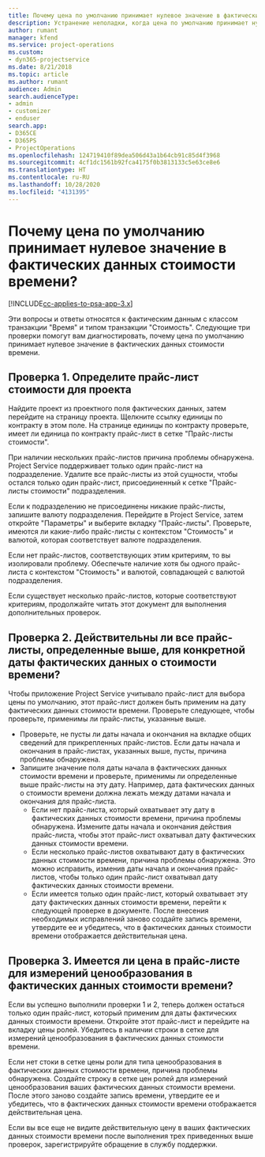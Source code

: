 ```yaml
---
title: Почему цена по умолчанию принимает нулевое значение в фактических данных стоимости времени?
description: Устранение неполадки, когда цена по умолчанию принимает нулевое значение в фактических данных стоимости времени.
author: rumant
manager: kfend
ms.service: project-operations
ms.custom:
- dyn365-projectservice
ms.date: 8/21/2018
ms.topic: article
ms.author: rumant
audience: Admin
search.audienceType:
- admin
- customizer
- enduser
search.app:
- D365CE
- D365PS
- ProjectOperations
ms.openlocfilehash: 124719410f89dea506d43a1b64cb91c85d4f3968
ms.sourcegitcommit: 4cf1dc1561b92fca4175f0b3813133c5e63ce8e6
ms.translationtype: HT
ms.contentlocale: ru-RU
ms.lasthandoff: 10/28/2020
ms.locfileid: "4131395"
---
```

# <a name="why-is-the-price-defaulting-to-zero-on-time-cost-actuals"></a>Почему цена по умолчанию принимает нулевое значение в фактических данных стоимости времени?

[!INCLUDE[cc-applies-to-psa-app-3.x](../includes/cc-applies-to-psa-app-3x.md)]

Эти вопросы и ответы относятся к фактическим данным с классом транзакции "Время" и типом транзакции "Стоимость". Следующие три проверки помогут вам диагностировать, почему цена по умолчанию принимает нулевое значение в фактических данных стоимости времени.
 
## <a name="check-1-identify-the-cost-price-list-for-the-project"></a>Проверка 1. Определите прайс-лист стоимости для проекта

Найдите проект из проектного поля фактических данных, затем перейдите на страницу проекта. Щелкните ссылку единицы по контракту в этом поле. На странице единицы по контракту проверьте, имеет ли единица по контракту прайс-лист в сетке "Прайс-листы стоимости".

При наличии нескольких прайс-листов причина проблемы обнаружена. Project Service поддерживает только один прайс-лист на подразделение. Удалите все прайс-листы из этой сущности, чтобы остался только один прайс-лист, присоединенный к сетке "Прайс-листы стоимости" подразделения.

Если к подразделению не присоединены никакие прайс-листы, запишите валюту подразделения. Перейдите в Project Service, затем откройте "Параметры" и выберите вкладку "Прайс-листы". Проверьте, имеются ли какие-либо прайс-листы с контекстом "Стоимость" и валютой, которая соответствует валюте подразделения.
 
Если нет прайс-листов, соответствующих этим критериям, то вы изолировали проблему. Обеспечьте наличие хотя бы одного прайс-листа с контекстом "Стоимость" и валютой, совпадающей с валютой подразделения.

Если существует несколько прайс-листов, которые соответствуют критериям, продолжайте читать этот документ для выполнения дополнительных проверок.

## <a name="check-2-are-any-of-the-price-lists-identified-above-valid-for-the-specific-date-of-the-time-cost-actual"></a>Проверка 2. Действительны ли все прайс-листы, определенные выше, для конкретной даты фактических данных о стоимости времени?

Чтобы приложение Project Service учитывало прайс-лист для выбора цены по умолчанию, этот прайс-лист должен быть применим на дату фактических данных стоимости времени. Проверьте следующее, чтобы проверьте, применимы ли прайс-листы, указанные выше.

- Проверьте, не пусты ли даты начала и окончания на вкладке общих сведений для прикрепленных прайс-листов. Если даты начала и окончания в прайс-листах, указанных выше, пусты, причина проблемы обнаружена. 
- Запишите значение поля даты начала в фактических данных стоимости времени и проверьте, применимы ли определенные выше прайс-листы на эту дату. Например, дата фактических данных о стоимости времени должна лежать между датами начала и окончания для прайс-листа. 
    - Если нет прайс-листа, который охватывает эту дату в фактических данных стоимости времени, причина проблемы обнаружена. Измените даты начала и окончания действия прайс-листа, чтобы этот прайс-лист охватывал дату фактических данных стоимости времени. 
    - Если несколько прайс-листов охватывают дату в фактических данных стоимости времени, причина проблемы обнаружена. Это можно исправить, изменив даты начала и окончания прайс-листов, чтобы только один прайс-лист охватывал дату фактических данных стоимости времени. 
    - Если имеется только один прайс-лист, который охватывает эту дату фактических данных стоимости времени, перейти к следующей проверке в документе.
После внесения необходимых исправлений заново создайте запись времени, утвердите ее и убедитесь, что в фактических данных стоимости времени отображается действительная цена.

## <a name="check-3-is-there-a-price-in-the-price-list-for-the-pricing-dimensions-on-the-time-cost-actual"></a>Проверка 3. Имеется ли цена в прайс-листе для измерений ценообразования в фактических данных стоимости времени?

Если вы успешно выполнили проверки 1 и 2, теперь должен остаться только один прайс-лист, который применим для даты фактических данных стоимости времени. Откройте этот прайс-лист и перейдите на вкладку цены ролей. Убедитесь в наличии строки в сетке для измерений ценообразования в фактических данных стоимости времени.

Если нет стоки в сетке цены роли для типа ценообразования в фактических данных стоимости времени, причина проблемы обнаружена. Создайте строку в сетке цен ролей для измерений ценообразования ваших фактических данных стоимости времени. После этого заново создайте запись времени, утвердите ее и убедитесь, что в фактических данных стоимости времени отображается действительная цена.
 
Если вы все еще не видите действительную цену в ваших фактических данных стоимости времени после выполнения трех приведенных выше проверок, зарегистрируйте обращение в службу поддержки.



